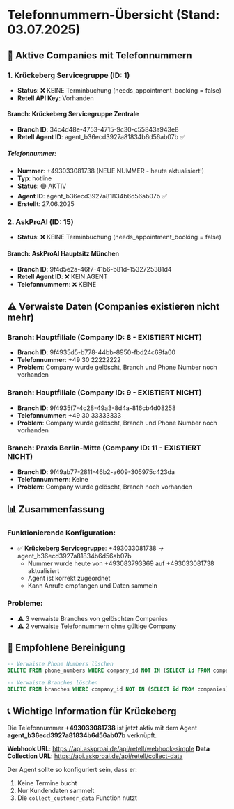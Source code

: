 # Telefonnummern-Übersicht (Stand: 03.07.2025)

## 🏢 Aktive Companies mit Telefonnummern

### 1. Krückeberg Servicegruppe (ID: 1)
- **Status**: ❌ KEINE Terminbuchung (needs_appointment_booking = false)
- **Retell API Key**: Vorhanden

#### Branch: Krückeberg Servicegruppe Zentrale
- **Branch ID**: 34c4d48e-4753-4715-9c30-c55843a943e8
- **Retell Agent ID**: agent_b36ecd3927a81834b6d56ab07b ✅

##### Telefonnummer:
- **Nummer**: +493033081738 (NEUE NUMMER - heute aktualisiert!)
- **Typ**: hotline
- **Status**: 🟢 AKTIV
- **Agent ID**: agent_b36ecd3927a81834b6d56ab07b ✅
- **Erstellt**: 27.06.2025

### 2. AskProAI (ID: 15)
- **Status**: ❌ KEINE Terminbuchung (needs_appointment_booking = false)

#### Branch: AskProAI Hauptsitz München
- **Branch ID**: 9f4d5e2a-46f7-41b6-b81d-1532725381d4
- **Retell Agent ID**: ❌ KEIN AGENT
- **Telefonnummern**: ❌ KEINE

## ⚠️ Verwaiste Daten (Companies existieren nicht mehr)

### Branch: Hauptfiliale (Company ID: 8 - EXISTIERT NICHT)
- **Branch ID**: 9f4935d5-b778-44bb-8950-fbd24c69fa00
- **Telefonnummer**: +49 30 22222222
- **Problem**: Company wurde gelöscht, Branch und Phone Number noch vorhanden

### Branch: Hauptfiliale (Company ID: 9 - EXISTIERT NICHT)
- **Branch ID**: 9f4935f7-4c28-49a3-8d4a-816cb4d08258
- **Telefonnummer**: +49 30 33333333
- **Problem**: Company wurde gelöscht, Branch und Phone Number noch vorhanden

### Branch: Praxis Berlin-Mitte (Company ID: 11 - EXISTIERT NICHT)
- **Branch ID**: 9f49ab77-2811-46b2-a609-305975c423da
- **Telefonnummern**: Keine
- **Problem**: Company wurde gelöscht, Branch noch vorhanden

## 📊 Zusammenfassung

### Funktionierende Konfiguration:
- ✅ **Krückeberg Servicegruppe**: +493033081738 → agent_b36ecd3927a81834b6d56ab07b
  - Nummer wurde heute von +493083793369 auf +493033081738 aktualisiert
  - Agent ist korrekt zugeordnet
  - Kann Anrufe empfangen und Daten sammeln

### Probleme:
- ⚠️ 3 verwaiste Branches von gelöschten Companies
- ⚠️ 2 verwaiste Telefonnummern ohne gültige Company

## 🔧 Empfohlene Bereinigung

```sql
-- Verwaiste Phone Numbers löschen
DELETE FROM phone_numbers WHERE company_id NOT IN (SELECT id FROM companies);

-- Verwaiste Branches löschen
DELETE FROM branches WHERE company_id NOT IN (SELECT id FROM companies);
```

## 📞 Wichtige Information für Krückeberg

Die Telefonnummer **+493033081738** ist jetzt aktiv mit dem Agent **agent_b36ecd3927a81834b6d56ab07b** verknüpft.

**Webhook URL**: https://api.askproai.de/api/retell/webhook-simple
**Data Collection URL**: https://api.askproai.de/api/retell/collect-data

Der Agent sollte so konfiguriert sein, dass er:
1. Keine Termine bucht
2. Nur Kundendaten sammelt
3. Die `collect_customer_data` Function nutzt